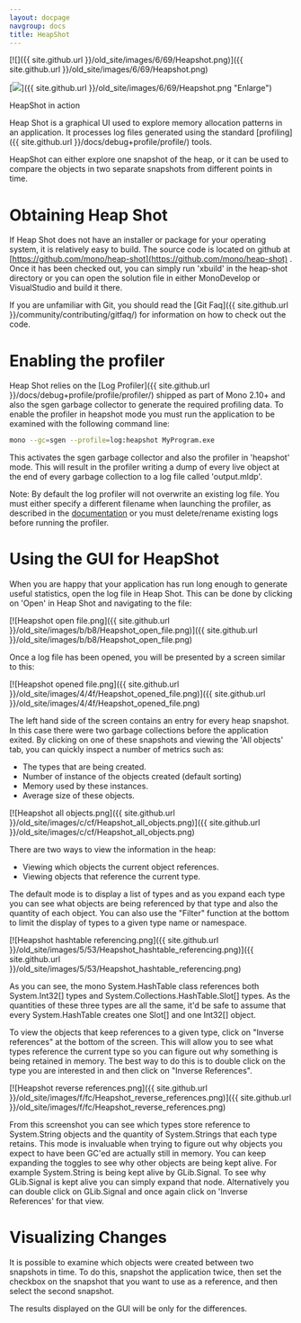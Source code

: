 ```yaml
---
layout: docpage
navgroup: docs
title: HeapShot
---
```


[![]({{ site.github.url }}/old_site/images/6/69/Heapshot.png)]({{ site.github.url }}/old_site/images/6/69/Heapshot.png)

[![](/skins/common/images/magnify-clip.png)]({{ site.github.url }}/old_site/images/6/69/Heapshot.png "Enlarge")

HeapShot in action

Heap Shot is a graphical UI used to explore memory allocation patterns in an application. It processes log files generated using the standard [profiling]({{ site.github.url }}/docs/debug+profile/profile/) tools.

HeapShot can either explore one snapshot of the heap, or it can be used to compare the objects in two separate snapshots from different points in time.

Obtaining Heap Shot
===================

If Heap Shot does not have an installer or package for your operating system, it is relatively easy to build. The source code is located on github at [https://github.com/mono/heap-shot](https://github.com/mono/heap-shot) . Once it has been checked out, you can simply run 'xbuild' in the heap-shot directory or you can open the solution file in either MonoDevelop or VisualStudio and build it there.

If you are unfamiliar with Git, you should read the [Git Faq]({{ site.github.url }}/community/contributing/gitfaq/) for information on how to check out the code.

Enabling the profiler
=====================

Heap Shot relies on the [Log Profiler]({{ site.github.url }}/docs/debug+profile/profile/profiler/) shipped as part of Mono 2.10+ and also the sgen garbage collector to generate the required profiling data. To enable the profiler in heapshot mode you must run the application to be examined with the following command line:

``` bash
mono --gc=sgen --profile=log:heapshot MyProgram.exe
```

This activates the sgen garbage collector and also the profiler in 'heapshot' mode. This will result in the profiler writing a dump of every live object at the end of every garbage collection to a log file called 'output.mldp'.

Note: By default the log profiler will not overwrite an existing log file. You must either specify a different filename when launching the profiler, as described in the [documentation](/docs/debug+profile/profile/profiler/#profiler-option-documentation "Profiler") or you must delete/rename existing logs before running the profiler.

Using the GUI for HeapShot
==========================

When you are happy that your application has run long enough to generate useful statistics, open the log file in Heap Shot. This can be done by clicking on 'Open' in Heap Shot and navigating to the file:

[![Heapshot open file.png]({{ site.github.url }}/old_site/images/b/b8/Heapshot_open_file.png)]({{ site.github.url }}/old_site/images/b/b8/Heapshot_open_file.png)

Once a log file has been opened, you will be presented by a screen similar to this:

[![Heapshot opened file.png]({{ site.github.url }}/old_site/images/4/4f/Heapshot_opened_file.png)]({{ site.github.url }}/old_site/images/4/4f/Heapshot_opened_file.png)

The left hand side of the screen contains an entry for every heap snapshot. In this case there were two garbage collections before the application exited. By clicking on one of these snapshots and viewing the 'All objects' tab, you can quickly inspect a number of metrics such as:

-   The types that are being created.
-   Number of instance of the objects created (default sorting)
-   Memory used by these instances.
-   Average size of these objects.

[![Heapshot all objects.png]({{ site.github.url }}/old_site/images/c/cf/Heapshot_all_objects.png)]({{ site.github.url }}/old_site/images/c/cf/Heapshot_all_objects.png)

There are two ways to view the information in the heap:

-   Viewing which objects the current object references.
-   Viewing objects that reference the current type.

The default mode is to display a list of types and as you expand each type you can see what objects are being referenced by that type and also the quantity of each object. You can also use the "Filter" function at the bottom to limit the display of types to a given type name or namespace.

[![Heapshot hashtable referencing.png]({{ site.github.url }}/old_site/images/5/53/Heapshot_hashtable_referencing.png)]({{ site.github.url }}/old_site/images/5/53/Heapshot_hashtable_referencing.png)

As you can see, the mono System.HashTable class references both System.Int32[] types and System.Collections.HashTable.Slot[] types. As the quantities of these three types are all the same, it'd be safe to assume that every System.HashTable creates one Slot[] and one Int32[] object.

To view the objects that keep references to a given type, click on "Inverse references" at the bottom of the screen. This will allow you to see what types reference the current type so you can figure out why something is being retained in memory. The best way to do this is to double click on the type you are interested in and then click on "Inverse References".

[![Heapshot reverse references.png]({{ site.github.url }}/old_site/images/f/fc/Heapshot_reverse_references.png)]({{ site.github.url }}/old_site/images/f/fc/Heapshot_reverse_references.png)

From this screenshot you can see which types store reference to System.String objects and the quantity of System.Strings that each type retains. This mode is invaluable when trying to figure out why objects you expect to have been GC'ed are actually still in memory. You can keep expanding the toggles to see why other objects are being kept alive. For example System.String is being kept alive by GLib.Signal. To see why GLib.Signal is kept alive you can simply expand that node. Alternatively you can double click on GLib.Signal and once again click on 'Inverse References' for that view.

Visualizing Changes
===================

It is possible to examine which objects were created between two snapshots in time. To do this, snapshot the application twice, then set the checkbox on the snapshot that you want to use as a reference, and then select the second snapshot.

The results displayed on the GUI will be only for the differences.

